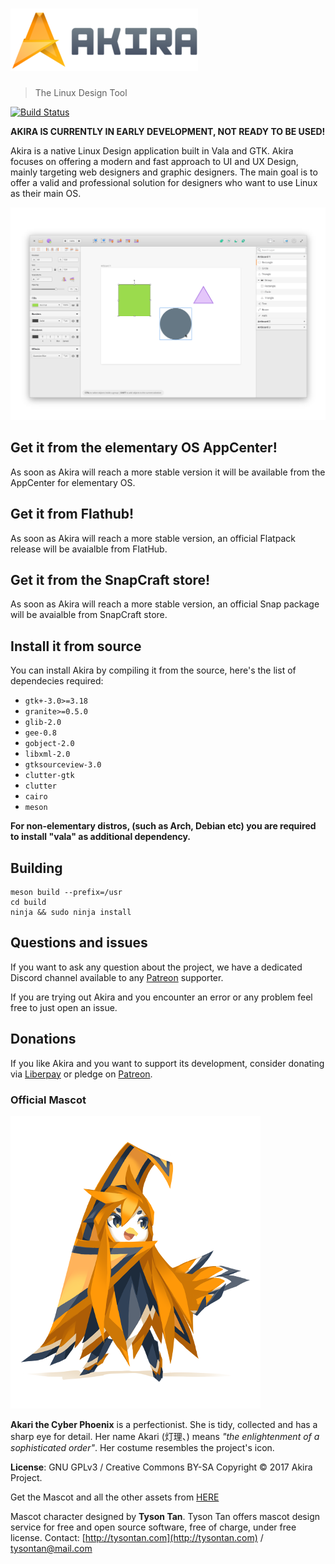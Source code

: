 # ![Akira](akira-logo-transparent.png)
> The Linux Design Tool

[![Build Status](https://travis-ci.org/akiraux/Akira.svg)](https://travis-ci.org/akiraux/Akira)

**AKIRA IS CURRENTLY IN EARLY DEVELOPMENT, NOT READY TO BE USED!**

Akira is a native Linux Design application built in Vala and GTK. Akira focuses on offering a modern and fast approach to UI and UX Design, mainly targeting web designers and graphic designers.
The main goal is to offer a valid and professional solution for designers who want to use Linux as their main OS.

![](akira-screenshot.png)

## Get it from the elementary OS AppCenter!
<!--- Akira, is primarly available from the AppCenter for elementary OS. Download it from there! -->
As soon as Akira will reach a more stable version it will be available from the AppCenter for elementary OS.
<!--- [![Get it on AppCenter](https://appcenter.elementary.io/badge.svg)](https://appcenter.elementary.io/com.github.akiraux.akira) -->

## Get it from Flathub!
As soon as Akira will reach a more stable version, an official Flatpack release will be avaialble from FlatHub.

## Get it from the SnapCraft store!
As soon as Akira will reach a more stable version, an official Snap package will be avaialble from SnapCraft store.

## Install it from source
You can install Akira by compiling it from the source, here's the list of dependecies required:
 - `gtk+-3.0>=3.18`
 - `granite>=0.5.0`
 - `glib-2.0`
 - `gee-0.8`
 - `gobject-2.0`
 - `libxml-2.0`
 - `gtksourceview-3.0`
 - `clutter-gtk`
 - `clutter`
 - `cairo`
 - `meson`

**For non-elementary distros, (such as Arch, Debian etc) you are required to install "vala" as additional dependency.**

## Building
```
meson build --prefix=/usr
cd build
ninja && sudo ninja install
```

## Questions and issues
If you want to ask any question about the project, we have a dedicated Discord channel available to any [Patreon](https://www.patreon.com/akiraux) supporter.

If you are trying out Akira and you encounter an error or any problem feel free to just open an issue.

## Donations
If you like Akira and you want to support its development, consider donating via [Liberpay](https://liberapay.com/AkiraUX/) or pledge on [Patreon](https://www.patreon.com/akiraux).

### Official Mascot
![](akira-mascot-akari.png)

**Akari the Cyber Phoenix** is a perfectionist. She is tidy, collected and has a sharp eye for detail. Her name Akari (灯理、) means *"the enlightenment of a sophisticated order"*. Her costume resembles the project's icon.

**License**: GNU GPLv3 / Creative Commons BY-SA
Copyright © 2017 Akira Project.

Get the Mascot and all the other assets from [HERE](https://github.com/akiraux/assets)

Mascot character designed by **Tyson Tan**.
Tyson Tan offers mascot design service for free and open source software, free of charge, under free license.
Contact: [http://tysontan.com](http://tysontan.com)  / [tysontan@mail.com](mailto:tysontan@mail.com)
